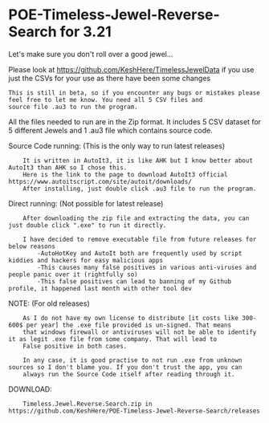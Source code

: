 # POE-Timeless-Jewel-Reverse-Search for 3.21
Let's make sure you don't roll over a good jewel...

Please look at https://github.com/KeshHere/TimelessJewelData if you use just the CSVs for your use as there have been some changes

    This is still in beta, so if you encounter any bugs or mistakes please feel free to let me know. You need all 5 CSV files and 
    source file .au3 to run the program.



All the files needed to run are in the Zip format. It includes 5 CSV dataset for 5 different Jewels and 1 .au3 file which contains source code.


Source Code running: (This is the only way to run latest releases)

        It is written in AutoIt3, it is like AHK but I know better about AutoIt3 than AHK so I chose this. 
        Here is the link to the page to download AutoIt3 official https://www.autoitscript.com/site/autoit/downloads/
        After installing, just double click .au3 file to run the program.



Direct running: (Not possible for latest release)
        
        After downloading the zip file and extracting the data, you can just double click ".exe" to run it directly.
        
        I have decided to remove executable file from future releases for below reasons
            -AutoHotKey and AutoIt both are frequently used by script kiddies and hackers for easy malicious apps
            -This causes many false positives in various anti-viruses and people panic over it (rightfully so)
            -This false positives can lead to banning of my Github profile, it happened last month with other tool dev

    
        

NOTE: (For old releases)

        As I do not have my own license to distribute [it costs like 300-600$ per year] the .exe file provided is un-signed. That means 
        that windows firewall or antiviruses will not be able to identify it as legit .exe file from some company. That will lead to 
        False positive in both cases. 

        In any case, it is good practise to not run .exe from unknown sources so I don't blame you. If you don't trust the app, you can 
        always run the Source Code itself after reading through it.



DOWNLOAD:

        Timeless.Jewel.Reverse.Search.zip in https://github.com/KeshHere/POE-Timeless-Jewel-Reverse-Search/releases
